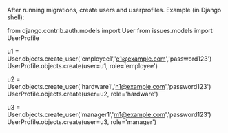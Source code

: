 After running migrations, create users and userprofiles.
Example (in Django shell):

from django.contrib.auth.models import User
from issues.models import UserProfile

u1 = User.objects.create_user('employee1','e1@example.com','password123')
UserProfile.objects.create(user=u1, role='employee')

u2 = User.objects.create_user('hardware1','h1@example.com','password123')
UserProfile.objects.create(user=u2, role='hardware')

u3 = User.objects.create_user('manager1','m1@example.com','password123')
UserProfile.objects.create(user=u3, role='manager')
